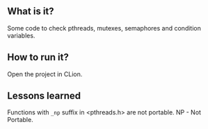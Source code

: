 ## What is it?
Some code to check pthreads, mutexes, semaphores and condition variables.

## How to run it?
Open the project in CLion.

## Lessons learned
Functions with `_np` suffix in <pthreads.h> are not portable. NP - Not
Portable.
